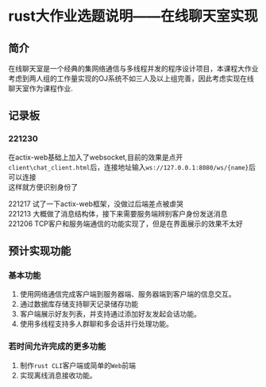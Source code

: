 # rust大作业选题说明——在线聊天室实现

## 简介

在线聊天室是一个经典的集网络通信与多线程并发的程序设计项目，本课程大作业考虑到两人组的工作量实现的OJ系统不如三人及以上组完善，因此考虑实现在线聊天室作为课程作业.

## 记录板
### 221230
在actix-web基础上加入了websocket,目前的效果是点开`client\chat_client.html`后，连接地址输入`ws://127.0.0.1:8080/ws/{name}`后可以连接  
这样就方便识别身份了

221217 试了一下actix-web框架，没做过后端差点被虐哭  
221213 大概做了消息结构体，接下来需要服务端辨别客户身份发送消息  
221206 TCP客户和服务端通信的功能实现了，但是在界面展示的效果不太好  

## 预计实现功能

### 基本功能
1. 使用网络通信完成客户端到服务器端、服务器端到客户端的信息交互。
2. 通过数据库存储支持聊天记录储存功能
3. 客户端展示好友列表，并支持通过添加好友发起会话功能。
4. 使用多线程支持多人群聊和多会话并行处理功能。

### 若时间允许完成的更多功能
1. 制作`rust CLI`客户端或简单的`Web`前端
2. 实现离线消息接收功能。
